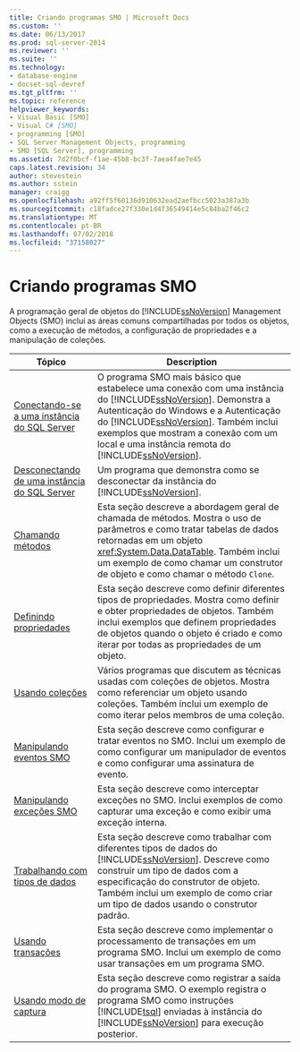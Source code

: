 ```yaml
---
title: Criando programas SMO | Microsoft Docs
ms.custom: ''
ms.date: 06/13/2017
ms.prod: sql-server-2014
ms.reviewer: ''
ms.suite: ''
ms.technology:
- database-engine
- docset-sql-devref
ms.tgt_pltfrm: ''
ms.topic: reference
helpviewer_keywords:
- Visual Basic [SMO]
- Visual C# [SMO]
- programming [SMO]
- SQL Server Management Objects, programming
- SMO [SQL Server], programming
ms.assetid: 7d2f0bcf-f1ae-45b8-bc3f-7aea4fae7e45
caps.latest.revision: 34
author: stevestein
ms.author: sstein
manager: craigg
ms.openlocfilehash: a92ff5f60136d910632ead2aefbcc5023a387a3b
ms.sourcegitcommit: c18fadce27f330e1d4f36549414e5c84ba2f46c2
ms.translationtype: MT
ms.contentlocale: pt-BR
ms.lasthandoff: 07/02/2018
ms.locfileid: "37158027"
---
```

# <a name="creating-smo-programs"></a>Criando programas SMO
  A programação geral de objetos do [!INCLUDE[ssNoVersion](../../../includes/ssnoversion-md.md)] Management Objects (SMO) inclui as áreas comuns compartilhadas por todos os objetos, como a execução de métodos, a configuração de propriedades e a manipulação de coleções.  
  
|Tópico|Description|  
|-----------|-----------------|  
|[Conectando-se a uma instância do SQL Server](connecting-to-an-instance-of-sql-server.md)|O programa SMO mais básico que estabelece uma conexão com uma instância do [!INCLUDE[ssNoVersion](../../../includes/ssnoversion-md.md)]. Demonstra a Autenticação do Windows e a Autenticação do [!INCLUDE[ssNoVersion](../../../includes/ssnoversion-md.md)]. Também inclui exemplos que mostram a conexão com um local e uma instância remota do [!INCLUDE[ssNoVersion](../../../includes/ssnoversion-md.md)].|  
|[Desconectando de uma instância do SQL Server](disconnecting-from-an-instance-of-sql-server.md)|Um programa que demonstra como se desconectar da instância do [!INCLUDE[ssNoVersion](../../../includes/ssnoversion-md.md)].|  
|[Chamando métodos](calling-methods.md)|Esta seção descreve a abordagem geral de chamada de métodos. Mostra o uso de parâmetros e como tratar tabelas de dados retornadas em um objeto <xref:System.Data.DataTable>. Também inclui um exemplo de como chamar um construtor de objeto e como chamar o método `Clone`.|  
|[Definindo propriedades](setting-properties-smo.md)|Esta seção descreve como definir diferentes tipos de propriedades. Mostra como definir e obter propriedades de objetos. Também inclui exemplos que definem propriedades de objetos quando o objeto é criado e como iterar por todas as propriedades de um objeto.|  
|[Usando coleções](using-collections.md)|Vários programas que discutem as técnicas usadas com coleções de objetos. Mostra como referenciar um objeto usando coleções. Também inclui um exemplo de como iterar pelos membros de uma coleção.|  
|[Manipulando eventos SMO](handling-smo-events.md)|Esta seção descreve como configurar e tratar eventos no SMO. Inclui um exemplo de como configurar um manipulador de eventos e como configurar uma assinatura de evento.|  
|[Manipulando exceções SMO](handling-smo-exceptions.md)|Esta seção descreve como interceptar exceções no SMO. Inclui exemplos de como capturar uma exceção e como exibir uma exceção interna.|  
|[Trabalhando com tipos de dados](working-with-data-types.md)|Esta seção descreve como trabalhar com diferentes tipos de dados do [!INCLUDE[ssNoVersion](../../../includes/ssnoversion-md.md)]. Descreve como construir um tipo de dados com a especificação do construtor de objeto. Também inclui um exemplo de como criar um tipo de dados usando o construtor padrão.|  
|[Usando transações](using-transactions.md)|Esta seção descreve como implementar o processamento de transações em um programa SMO. Inclui um exemplo de como usar transações em um programa SMO.|  
|[Usando modo de captura](using-capture-mode.md)|Esta seção descreve como registrar a saída do programa SMO. O exemplo registra o programa SMO como instruções [!INCLUDE[tsql](../../../includes/tsql-md.md)] enviadas à instância do [!INCLUDE[ssNoVersion](../../../includes/ssnoversion-md.md)] para execução posterior.|  
  
  

